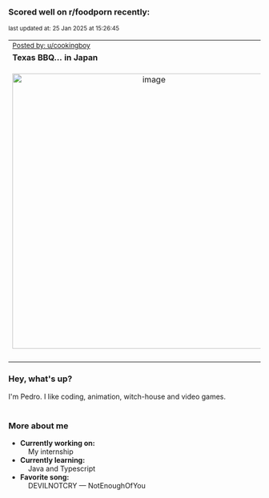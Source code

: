### Scored well on r/foodporn recently:

<p align="left"><sub>last updated at: 25 Jan 2025 at 15:26:45</sub></p>

|   |
| --- |
| <sub>[Posted by: u/cookingboy][source]</sub> |
| **Texas BBQ… in Japan** | 
|<p align="center"> <img alt="image" src="https://i.redd.it/zwz35tn25hee1.jpeg" width="550" /> </p>|
|   |

### Hey, what's up?

I'm Pedro. I like coding, animation, witch-house and video games.<br><br>

### More about me
- **Currently working on:**  
&nbsp;&nbsp;&nbsp;&nbsp;My internship
- **Currently learning:**  
&nbsp;&nbsp;&nbsp;&nbsp;Java and Typescript
- **Favorite song:**  
&nbsp;&nbsp;&nbsp;&nbsp;DEVILNOTCRY — NotEnoughOfYou<br><br>

  



  
  
  
[linkedin]: https://linkedin.com/in/pedro-h-r-gomes-8a487b14a/
[gmail]: mailto:pilique11@gmail.com
[source]: https://reddit.com/r/FoodPorn/comments/1i735w1/texas_bbq_in_japan/
[redditAPI]: https://www.reddit.com/dev/api/